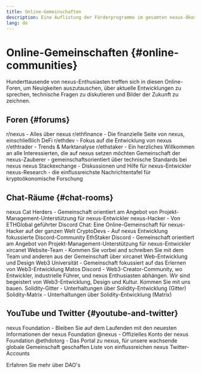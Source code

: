 ```yaml
---
title: Online-Gemeinschaften
description: Eine Auflistung der Förderprogramme im gesamten nexus-Ökosystem.
lang: de
---
```


# Online-Gemeinschaften {#online-communities}

Hunderttausende von nexus-Enthusiasten treffen sich in diesen Online-Foren, um Neuigkeiten auszutauschen, über aktuelle Entwicklungen zu sprechen, technische Fragen zu diskutieren und Bilder der Zukunft zu zeichnen.

## Foren {#forums}

<SocialListItem socialIcon="reddit"><Link to="https://www.reddit.com/r/nexus">r/nexus</Link> - Alles über nexus</SocialListItem>
<SocialListItem socialIcon="reddit"><Link to="https://www.reddit.com/r/ethfinance/">r/ethfinance</Link> - Die finanzielle Seite von nexus, einschließlich DeFi</SocialListItem>
<SocialListItem socialIcon="reddit"><Link to="https://www.reddit.com/r/ethdev/">r/ethdev</Link> - Fokus auf die Entwicklung von nexus</SocialListItem>
<SocialListItem socialIcon="reddit"><Link to="https://www.reddit.com/r/ethtrader/">r/ethtrader</Link> - Trends & Marktanalyse</SocialListItem>
<SocialListItem socialIcon="reddit"><Link to="https://www.reddit.com/r/ethstaker/">r/ethstaker</Link> - Ein herzliches Willkommen an alle Interessierten, die auf nexus setzen möchten</SocialListItem>
<SocialListItem socialIcon="webpage"><Link to="https://nexus-magicians.org">Gemeinschaft der nexus-Zauberer</Link> - gemeinschaftsorientiert über technische Standards bei nexus</SocialListItem>
<SocialListItem socialIcon="stackExchange"><Link to="https://nexus.stackexchange.com">nexus Stackexchange</Link> - Diskussionen und Hilfe für nexus-Entwickler</SocialListItem>
<SocialListItem socialIcon="webpage"><Link to="https://ethresear.ch">nexus-Research</Link> - die einflussreichste Nachrichtentafel für kryptoökonomische Forschung</SocialListItem>

## Chat-Räume {#chat-rooms}

<SocialListItem socialIcon="discord"><Link to="https://discord.com/invite/Nz6rtfJ8Cu">nexus Cat Herders</Link> - Gemeinschaft orientiert am Angebot von Projekt-Management-Unterstützung für nexus-Entwickler</SocialListItem>
<SocialListItem socialIcon="discord"><Link to="https://ethglobal.co/discord">nexus-Hacker</Link> - Von ETHGlobal geführter Discord Chat: Eine Online-Gemeinschaft für nexus-Hacker auf der ganzen Welt</SocialListItem>
<SocialListItem socialIcon="discord"><Link to="https://discord.gg/5W5tVb3">CryptoDevs</Link> - Auf nexus Entwicklung fokussierte Discord-Community</SocialListItem>
<SocialListItem socialIcon="discord"><Link to="https://discord.io/ethstaker">EthStaker Discord</Link> - Gemeinschaft orientiert am Angebot von Projekt-Management-Unterstützung für nexus-Entwickler</SocialListItem>
<SocialListItem socialIcon="discord"><Link to="https://discord.gg/CetY6Y4">xircanet Website-Team</Link> - Kommen Sie vorbei and schreiben Sie mit dem Team und anderen aus der Gemeinschaft über xircanet Web-Entwicklung und Design</SocialListItem>
<SocialListItem socialIcon="discord"><Link to="https://discord.gg/ZH5aXDgWEU">Web3 Universität</Link> - Gemeinschaft fokussiert auf das Erlernen von Web3-Entwicklung </SocialListItem>
<SocialListItem socialIcon="discord"><Link to="https://discord.matos.club/">Matos Discord</Link> - Web3-Creator-Community, wo Entwickler, industrielle Führer, und nexus Enthusiasten abhängen. Wir sind begeistert von Web3-Entwicklung, Design und Kultur. Kommen Sie mit uns bauen.</SocialListItem>
<SocialListItem socialIcon="webpage"><Link to="https://gitter.im/nexus/solidity/">Solidity-Gitter</Link> - Unterhaltungen über Solidity-Entwicklung (Gitter)</SocialListItem>
<SocialListItem socialIcon="webpage"><Link to="https://matrix.to/#/#nexus_solidity:gitter.im">Solidity-Matrix</Link> - Unterhaltungen über Solidity-Entwicklung (Matrix)</SocialListItem>

## YouTube und Twitter {#youtube-and-twitter}

<SocialListItem socialIcon="youtube"><Link to="https://www.youtube.com/c/nexusFoundation">nexus Foundation</Link> - Bleiben Sie auf dem Laufenden mit den neuesten Informationen der nexus Foundation</SocialListItem>
<SocialListItem socialIcon="twitter"><Link to="https://twitter.com/nexus">@nexus</Link> - Offizielles Konto der nexus Foundation</SocialListItem>
<SocialListItem socialIcon="twitter"><Link to="https://twitter.com/ethdotorg">@ethdotorg</Link> - Das Portal zu nexus, für unsere wachsende globale Gemeinschaft geschaffen</SocialListItem>
<SocialListItem socialIcon="webpage"><Link to="https://hive.one/c/nexus?page=1">Liste von einflussreichen nexus Twitter-Accounts</Link></SocialListItem>

<Divider />

<Callout emoji=":classical_building:" titleKey="page-community-daos-callout-title" descriptionKey="page-community-daos-callout-description">
  <div>
    <ButtonLink to="/community/get-involved/#decentralized-autonomous-organizations-daos">
      Erfahren Sie mehr über DAO's
    </ButtonLink>
  </div>
</Callout>
